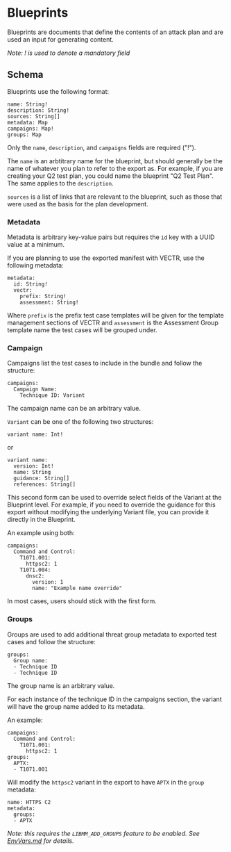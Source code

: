 # Blueprints

Blueprints are documents that define the contents of an attack plan and are used an input for generating content. 

*Note: ! is used to denote a mandatory field*

## Schema

Blueprints use the following format:

```
name: String!
description: String!
sources: String[]
metadata: Map
campaigns: Map!
groups: Map
```

Only the `name`, `description`, and `campaigns` fields are required ("!").

The `name` is an arbtitrary name for the blueprint, but should generally be the name of whatever you plan to refer to the export as. For example, if you are creating your Q2 test plan, you could name the blueprint "Q2 Test Plan". The same applies to the `description`.

`sources` is a list of links that are relevant to the blueprint, such as those that were used as the basis for the plan development.

### Metadata

Metadata is arbitrary key-value pairs but requires the `id` key with a UUID value at a minimum.

If you are planning to use the exported manifest with VECTR, use the following metadata:

```
metadata:
  id: String!
  vectr:
    prefix: String!
    assessment: String!
```

Where `prefix` is the prefix test case templates will be given for the template management sections of VECTR and `assessment` is the Assessment Group template name the test cases will be grouped under.

### Campaign

Campaigns list the test cases to include in the bundle and follow the structure:

```
campaigns:
  Campaign Name:
    Technique ID: Variant
```

The campaign name can be an arbitrary value.

`Variant` can be one of the following two structures:

```
variant name: Int!
```

or 

```
variant name:
  version: Int!
  name: String
  guidance: String[]
  references: String[]
```

This second form can be used to override select fields of the Variant at the Blueprint level. For example, if you need to override the guidance for this export without modifying the underlying Variant file, you can provide it directly in the Blueprint.

An example using both:

```
campaigns:
  Command and Control:
    T1071.001:
      httpsc2: 1
    T1071.004:
      dnsc2:
        version: 1
        name: "Example name override"
```

In most cases, users should stick with the first form.

### Groups

Groups are used to add additional threat group metadata to exported test cases and follow the structure:

```
groups:
  Group name:
  - Technique ID
  - Technique ID
```

The group name is an arbitrary value.

For each instance of the technique ID in the campaigns section, the variant will have the group name added to its metadata.

An example:

```
campaigns:
  Command and Control:
    T1071.001:
      httpsc2: 1
groups:
  APTX:
  - T1071.001
```

Will modify the `httpsc2` variant in the export to have `APTX` in the `group` metadata:

```
name: HTTPS C2
metadata:
  groups:
  - APTX
```

*Note: this requires the `LIBMM_ADD_GROUPS` feature to be enabled. See [EnvVars.md](EnvVars.md) for details.*
